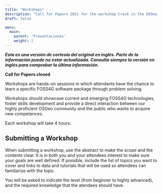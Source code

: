 ```yaml
---
title: "Workshops"
description: "Call for Papers 2021 for the workshop track in the OSGeo geospatial FOSS event"
draft: false

menu:
  main:
    parent: 'Presentaciones'
    weight: 2
---
```


***Esta es una versión de cortesía del original en inglés. Parte de la información puede no estar actualizada. Consulta siempre la versión en inglés para comprobar la última información.***


**Call for Papers closed**

Workshops are hands-on sessions in which attendants have the chance to learn a specific FOSS4G software package through problem solving.

Workshops should showcase current and emerging FOSS4G technologies, foster skills development and provide a direct interaction between our highly proficient OSGeo community and the public who wants to acquire new competences. 

Each workshop will take 4 hours. 

## Submitting a Workshop

When submitting a workshop, use the abstract to make the scope and the contents clear. It is in both you and your attendees interest to make sure your goals are well defined. If possible, include the list of topics you want to cover and links to data and tutorials that will be used so attendees can familiarize with the topic. 

You will be asked to indicate the level (from beginner to highly advanced), and the required knowledge that the atendees should have.

